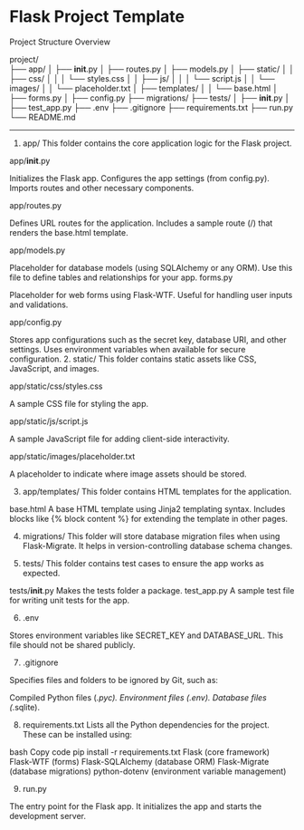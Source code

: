 # Flask Project Template
Project Structure Overview

project/                                                                                             
├── app/
│   ├── __init__.py
│   ├── routes.py
│   ├── models.py
│   ├── static/
│   │   ├── css/
│   │   │   └── styles.css
│   │   ├── js/
│   │   │   └── script.js
│   │   └── images/
│   │       └── placeholder.txt
│   ├── templates/
│   │   └── base.html
│   ├── forms.py
│   ├── config.py
├── migrations/
├── tests/
│   ├── __init__.py
│   ├── test_app.py
├── .env
├── .gitignore
├── requirements.txt
├── run.py
└── README.md



--------
1. app/
This folder contains the core application logic for the Flask project.

app/__init__.py

Initializes the Flask app.
Configures the app settings (from config.py).
Imports routes and other necessary components.

app/routes.py

Defines URL routes for the application.
Includes a sample route (/) that renders the base.html template.

app/models.py

Placeholder for database models (using SQLAlchemy or any ORM).
Use this file to define tables and relationships for your app.
forms.py

Placeholder for web forms using Flask-WTF.
Useful for handling user inputs and validations.

app/config.py

Stores app configurations such as the secret key, database URI, and other settings.
Uses environment variables when available for secure configuration.
2. static/
This folder contains static assets like CSS, JavaScript, and images.

app/static/css/styles.css

A sample CSS file for styling the app.

app/static/js/script.js

A sample JavaScript file for adding client-side interactivity.

app/static/images/placeholder.txt

A placeholder to indicate where image assets should be stored.

3. app/templates/
This folder contains HTML templates for the application.

base.html
A base HTML template using Jinja2 templating syntax.
Includes blocks like {% block content %} for extending the template in other pages.

4. migrations/
This folder will store database migration files when using Flask-Migrate. It helps in version-controlling database schema changes.

5. tests/
This folder contains test cases to ensure the app works as expected.

tests/__init__.py
Makes the tests folder a package.
test_app.py
A sample test file for writing unit tests for the app.

6. .env

Stores environment variables like SECRET_KEY and DATABASE_URL. This file should not be shared publicly.

7. .gitignore

Specifies files and folders to be ignored by Git, such as:

Compiled Python files (*.pyc).
Environment files (.env).
Database files (*.sqlite).

8. requirements.txt
Lists all the Python dependencies for the project. These can be installed using:

bash
Copy code
pip install -r requirements.txt
Flask (core framework)
Flask-WTF (forms)
Flask-SQLAlchemy (database ORM)
Flask-Migrate (database migrations)
python-dotenv (environment variable management)

9. run.py

The entry point for the Flask app. It initializes the app and starts the development server.

